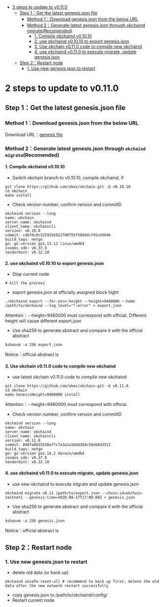 
* [2 steps to update to v0.11.0](#2-steps-to-update-to-v0110)
  * [Step 1：Get the latest genesis.json file](#step-1get-the-latest-genesisjson-file)
     * [Method 1：Download genesis.json from the below URL](#method-1download-genesisjson-from-the-below-url)
     * [Method 2：Generate latest genesis.json through okchaind migrate(Recomended)](#method-2generate-latest-genesisjson-through-okchaind-migraterecomended)
        * [1. Compile okchaind v0.10.10](#1-compile-okchaind-v01010)
        * [2. use okchaind v0.10.10 to export genesis.json](#2-use-okchaind-v01010-to-export-genesisjson)
        * [3. Use okchain v0.11.0 code to compile new okchaind](#3-use-okchain-v0110-code-to-compile-new-okchaind)
        * [4. use okchaind v0.11.0 to execute migrate, update genesis.json](#4-use-okchaind-v0110-to-execute-migrate-update-genesisjson)
  * [Step 2：Restart node](#step-2restart-node)
     * [1. Use new genesis.json to restart](#1-use-new-genesisjson-to-restart)




# 2 steps to update to v0.11.0

## Step 1：Get the latest genesis.json file
### Method 1：Download genesis.json from the below URL
Download URL：[genesis file](https://raw.githubusercontent.com/okex/testnets/master/v0.11/genesis.json)


### Method 2：Generate latest genesis.json through `okchaind migrate`(Recomended)
#### 1. Compile okchaind v0.10.10
- Switch okchain branch to v0.10.10, compile okchaind, if
```
git clone https://github.com/okex/okchain.git -b v0.10.10
cd okchain
make install
```

- Check version number, confirm version and commitID
```
okchaind version --long
name: okchain
server_name: okchaind
client_name: okchaincli
version: v0.10.8
commit: cdbfdc8c32292569227d0755f588ddcf45c4364b
build_tags: netgo
go: go version go1.13.12 linux/amd64
cosmos_sdk: v0.37.9
tendermint: v0.32.10
```

#### 2. use okchaind v0.10.10 to export genesis.json
- Stop current node
```
# kill the process
```
- export genesis.json at officially assigned block hight
```
./okchaind export --for-zero-height --height=9460000 --home /path/to/okchaind --log_level="*:error" > export.json
```
Attention：--height=9460000 must correspond with official. Different height will cause different export.json

- Use sha256 to generate abstract and compare it with the official abstract
```
$shasum -a 256 export.json
```
Notice：official abstract is 


#### 3. Use okchain v0.11.0 code to compile new okchaind

- use latest okchain v0.11.0 code to compile new okchaind
```
git clone https://github.com/okex/okchain.git -b v0.11.0
cd okchain
make GenesisHeight=9460000 install
```
Attention：--height=9460000 must correspond with official.

- Check version number, confirm version and commitID
```
okchaind version --long
name: okchain
server_name: okchaind
client_name: okchaincli
version: v0.11.0
commit: 808fa9b55530affc7a3a1a1bb8384c58eb6d3512
build_tags: netgo
go: go version go1.14.2 darwin/amd64
cosmos_sdk: v0.37.9
tendermint: v0.32.10
```


#### 4. use okchaind v0.11.0 to execute migrate, update genesis.json
- use new okchaind to execute migrate and update genesis.json
```
okchaind migrate v0.11 /path/to/export.json --chain-id=okchain-testnet1 --genesis-time=2020-08-17T17:00:00Z > genesis.json
```

- Use sha256 to generate abstract and compare it with the official abstract
```
$shasum -a 256 genesis.json
```
Notice：official abstract is


## Step 2：Restart node
### 1. Use new genesis.json to restart
- delete old data (or back up)
```
okchaind unsafe-reset-all # recommend to back up first, delete the old data after the new network restart successfully
```
- copy genesis.json to /path/to/okchaind/config/
- Restart current node
